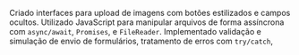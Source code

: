 Criado interfaces para upload de imagens com botões estilizados e campos ocultos. Utilizado JavaScript para manipular arquivos de forma assíncrona com `async/await`, `Promises`, e `FileReader`. Implementado validação e simulação de envio de formulários, tratamento de erros com `try/catch`,
